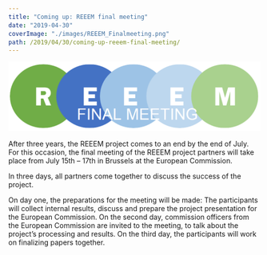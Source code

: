 ```yaml
---
title: "Coming up: REEEM final meeting"
date: "2019-04-30"
coverImage: "./images/REEEM_Finalmeeting.png"
path: /2019/04/30/coming-up-reeem-final-meeting/
---
```


![Final meeting](./images/REEEM_Finalmeeting.png)

After three years, the REEEM project comes to an end by the end of July. For this occasion, the final meeting of the REEEM project partners will take place from July 15th – 17th in Brussels at the European Commission.

In three days, all partners come together to discuss the success of the project.

On day one, the preparations for the meeting will be made: The participants will collect internal results, discuss and prepare the project presentation for the European Commission. On the second day, commission officers from the European Commission are invited to the meeting, to talk about the project’s processing and results. On the third day, the participants will work on finalizing papers together.
